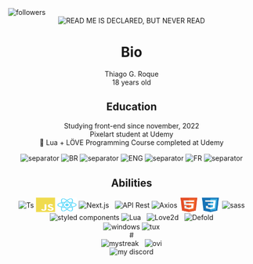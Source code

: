<img alt="followers" title="Follow me on Github" src="https://img.shields.io/github/followers/azbito?color=236ad3&style=for-the-badge&logo=github&label=Follow"/>

<div align="center">
  
<img src="https://user-images.githubusercontent.com/101950809/234441865-381eaf62-d8d1-4252-9286-b9ff4e9bc5b0.png" alt="READ ME IS DECLARED, BUT NEVER READ" width="300"/>

# Bio

<link rel="stylesheet" href="https://cdn.jsdelivr.net/gh/devicons/devicon@v2.15.1/devicon.min.css">
Thiago G. Roque
<br />
18 years old

## Education

Studying front-end since november, 2022
<br />
Pixelart student at Udemy
<br />
📜 Lua + LÖVE Programming Course completed at Udemy

<div>
<img align="center" alt="separator" height="30" width="30" src='https://cdn-icons-png.flaticon.com/512/8215/8215370.png' />  
<img align="center" alt="BR" height="50" width="50" src="https://cdn-icons-png.flaticon.com/512/4087/4087482.png" /> 
<img align="center" alt="separator" height="30" width="30" src='https://cdn-icons-png.flaticon.com/512/8215/8215370.png' />
<img align="center" alt="ENG" height="50" width="50" src="https://cdn-icons-png.flaticon.com/512/491/491560.png" />
<img align="center" alt="separator" height="30" width="30" src='https://cdn-icons-png.flaticon.com/512/8215/8215370.png' />
<img align="center" alt="FR" height="50" width="50" src="https://cdn-icons-png.flaticon.com/512/168/168005.png" />
<img align="center" alt="separator" height="30" width="30" src='https://cdn-icons-png.flaticon.com/512/8215/8215370.png' />
</div >

## Abilities
<div>
  <img align="center" alt="Ts" height="30" width="40" src="https://cdn.jsdelivr.net/gh/devicons/devicon/icons/typescript/typescript-original.svg" />        
  <img align="center" alt="Js" height="30" width="40" src="https://raw.githubusercontent.com/devicons/devicon/master/icons/javascript/javascript-plain.svg" />
  <img align="center" alt="React" height="30" width="40" src="https://raw.githubusercontent.com/devicons/devicon/master/icons/react/react-original.svg" />
  <img align="center" alt="Next.js" height="30" width="30" src="https://www.datocms-assets.com/75941/1657707878-nextjs_logo.png" />
   &nbsp;

  <img align="center" alt="API Rest" height="35" width="40" src="https://media.discordapp.net/attachments/972891315413057636/1087965346339766403/rest-api-icon.png" />
  <img align="center" alt="Axios" height="50" width="50" src="https://avatars.githubusercontent.com/u/32372333?s=400&v=4" />
  <img align="center" alt="HTML" height="30" width="40" src="https://raw.githubusercontent.com/devicons/devicon/master/icons/html5/html5-original.svg" />
  <img align="center" alt="css" height="30" width="40" src="https://raw.githubusercontent.com/devicons/devicon/master/icons/css3/css3-original.svg" />
  <img align="center" alt="sass" height="30" width="40" src="https://cdn.jsdelivr.net/gh/devicons/devicon/icons/sass/sass-original.svg" />
  <img align="center" alt="styled components" height="30" width="30" src="https://avatars.githubusercontent.com/u/20658825?s=200&v=4" />
  <img align="center" alt="Lua" height="30" width="30" src='https://cdn.discordapp.com/attachments/1066766645533618238/1067976683124162621/Sem_Titulo-2.png' />
 &nbsp;
  <img align="center" alt="Love2d" height="30" width="30" src="https://cdn.discordapp.com/attachments/1052319296644194324/1084313102960558130/unnamed.png" />
  &nbsp;
  <img align="center" alt="Defold" src="https://defold.com/images/logo/defold/logo_with_text/logo-ver-outline-white-160.png" height="30" width="25" />
  <br />
  <img align="center" alt="windows" height="40" width="40" src="https://cdn-icons-png.flaticon.com/512/232/232411.png">  
  <img align="center" alt="tux" height="30" width="40" src="https://cdn.jsdelivr.net/gh/devicons/devicon/icons/linux/linux-original.svg"> 
</div>
  #
<div>
<img src="https://github-readme-streak-stats.herokuapp.com/?user=azbito&theme=tokyonight" alt="mystreak" width="415"/>
   &nbsp;
<img src="https://github-readme-stats.vercel.app/api/top-langs?username=azbito&show_icons=true&locale=en&layout=compact&theme=tokyonight" alt="ovi" />
</div>

<div align="center">
<img src="https://user-images.githubusercontent.com/101950809/230964168-f93bbc1b-eb60-40da-a38a-4a41e7b5616e.png" alt="my discord" width="50%" />
</div>
</div>
